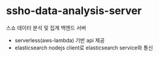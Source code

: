 # ssho-data-analysis-server

스쇼 데이터 분석 및 집계 백엔드 서버

- serverless(aws-lambda) 기반 api 제공
- elasticsearch nodejs client로 elasticsearch service와 통신
